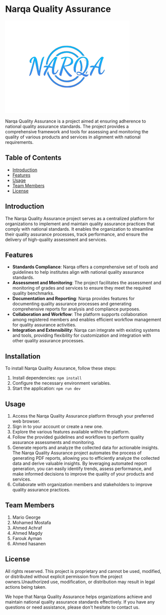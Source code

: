# Narqa Quality Assurance

![Narqa Logo](narqa-logo.png)

Narqa Quality Assurance is a project aimed at ensuring adherence to national quality assurance standards. The project provides a comprehensive framework and tools for assessing and monitoring the quality of various products and services in alignment with national requirements.

## Table of Contents

- [Introduction](#introduction)
- [Features](#features)
- [Usage](#usage)
- [Team Members](#team-members)
- [License](#license)

## Introduction

The Narqa Quality Assurance project serves as a centralized platform for organizations to implement and maintain quality assurance practices that comply with national standards. It enables the organization to streamline their quality assurance processes, track performance, and ensure the delivery of high-quality assessment and services.

## Features

- **Standards Compliance**: Narqa offers a comprehensive set of tools and guidelines to help institutes align with national quality assurance standards.
- **Assessment and Monitoring**: The project facilitates the assessment and monitoring of grades and services to ensure they meet the required quality benchmarks.
- **Documentation and Reporting**: Narqa provides features for documenting quality assurance processes and generating comprehensive reports for analysis and compliance purposes.
- **Collaboration and Workflow**: The platform supports collaboration among registered members and enables efficient workflow management for quality assurance activities.
- **Integration and Extensibility**: Narqa can integrate with existing systems and tools, providing flexibility for customization and integration with other quality assurance processes.

## Installation

To install Narqa Quality Assurance, follow these steps:

1. Install dependencies: `npm install`
2. Configure the necessary environment variables.
3. Start the application: `npm run dev`

## Usage

1. Access the Narqa Quality Assurance platform through your preferred web browser.
2. Sign in to your account or create a new one.
3. Explore the various features available within the platform.
4. Follow the provided guidelines and workflows to perform quality assurance assessments and monitoring.
5. Generate reports and analyze the collected data for actionable insights. The Narqa Quality Assurance project automates the process of generating PDF reports, allowing you to efficiently analyze the collected data and derive valuable insights. By leveraging automated report generation, you can easily identify trends, assess performance, and make informed decisions to improve the quality of your products and services.
6. Collaborate with organization members and stakeholders to improve quality assurance practices.

## Team Members

1. Mario George
2. Mohamed Mostafa
3. Ahmed Achraf
4. Ahmed Magdy
5. Farouk Ayman
6. Ahmed hasanen

## License

All rights reserved. This project is proprietary and cannot be used, modified, or distributed without explicit permission from the project owners.Unauthorized use, modification, or distribution may result in legal actions being taken.

We hope that Narqa Quality Assurance helps organizations achieve and maintain national quality assurance standards effectively. If you have any questions or need assistance, please don't hesitate to contact us.
